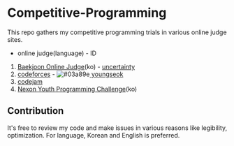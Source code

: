# Competitive-Programming

This repo gathers my competitive programming trials in various online judge sites.

* online judge(language) - ID

1. [Baekjoon Online Judge](https://acmicpc.net)(ko) - [uncertainty](https://www.acmicpc.net/user/uncertainty)
2. [codeforces](https://codeforces.com) - ![#03a89e](https://placehold.it/15/03a89e/000000?text=+)[ youngseok](https://codeforces.com/profile/youngseok)
3. [codejam](https://code.google.com/codejam/)
4. [Nexon Youth Programming Challenge](https://nypc.co.kr)(ko)

## Contribution

It's free to review my code and make issues in various reasons like legibility, optimization. For language, Korean and English is preferred.